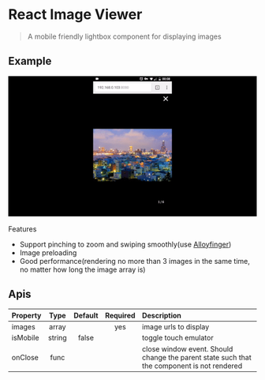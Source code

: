 # React Image Viewer
> A mobile friendly lightbox component for displaying images
## Example
![demo](demo/demo.gif)

Features
- Support pinching to zoom and swiping smoothly(use [Alloyfinger](https://github.com/AlloyTeam/AlloyFinger))
- Image preloading
- Good performance(rendering no more than 3 images in the same time, no matter how long the image array is)

## Apis

Property            | Type   | Default        | Required | Description
:-------------------|:------:|:--------------:|:--------:|:----------------------------------------
images              | array  |                |    yes   | image urls to display
isMobile            | string |    false       |          | toggle touch emulator
onClose             | func   |                |          | close window event. Should change the parent state such that the component is not rendered
